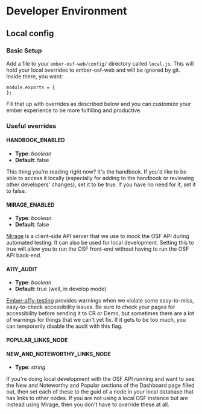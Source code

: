 # Developer Environment
## Local config

### Basic Setup

Add a file to your `ember-osf-web/config/` directory called `local.js`. This will hold your local overrides to ember-osf-web and will be ignored by git. Inside there, you want:

```
module.exports = {
};
```

Fill that up with overrides as described below and you can customize your ember experience to be more fulfilling and productive.

### Useful overrides

#### HANDBOOK_ENABLED
* **Type**: _boolean_
* **Default**: false

This thing you're reading right now? It's the handbook. If you'd like to be able to access it locally (especially for adding to the handbook or reviewing other developers' changes), set it to be true. If you have no need for it, set it to false.

#### MIRAGE_ENABLED
* **Type**: _boolean_
* **Default**: false

[Mirage](http://www.ember-cli-mirage.com) is a client-side API server that we use to mock the OSF API during automated testing. It can also be used for local development. Setting this to true will allow you to run the OSF front-end without having to run the OSF API back-end.

#### A11Y_AUDIT
* **Type**: _boolean_
* **Default**: true (well, in develop mode)

[Ember-a11y-testing](https://github.com/ember-a11y/ember-a11y-testing#ember-a11y-testing) provides warnings when we violate some easy-to-miss, easy-to-check accessibility issues. Be sure to check your pages for accessibility before sending it to CR or Demo, but sometimes there are a lot of warnings for things that we can't yet fix. If it gets to be too much, you can temporarily disable the audit with this flag.

#### POPULAR_LINKS_NODE
#### NEW_AND_NOTEWORTHY_LINKS_NODE
* **Type**: _string_

If you're doing local development with the OSF API running and want to see the New and Noteworthy and Popular sections of the Dashboard page filled out, then set each of these to the guid of a node in your local database that has links to other nodes. If you are not using a local OSF instance but are instead using Mirage, then you don't have to override these at all. 